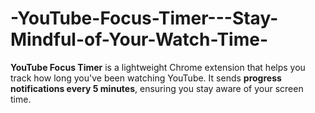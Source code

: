 # -YouTube-Focus-Timer---Stay-Mindful-of-Your-Watch-Time-
**YouTube Focus Timer** is a lightweight Chrome extension that helps you track how long you've been watching YouTube. It sends **progress notifications every 5 minutes**, ensuring you stay aware of your screen time.  
